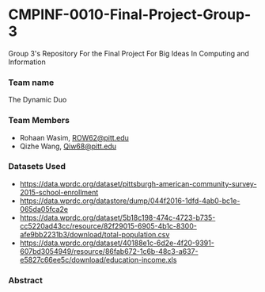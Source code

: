 # CMPINF-0010-Final-Project-Group-3
Group 3's Repository For the Final Project For Big Ideas In Computing and Information 

### Team name
The Dynamic Duo

### Team Members
- Rohaan Wasim, ROW62@pitt.edu
- Qizhe Wang, Qiw68@pitt.edu
### Datasets Used

- https://data.wprdc.org/dataset/pittsburgh-american-community-survey-2015-school-enrollment 
- https://data.wprdc.org/datastore/dump/044f2016-1dfd-4ab0-bc1e-065da05fca2e
- https://data.wprdc.org/dataset/5b18c198-474c-4723-b735-cc5220ad43cc/resource/82f29015-6905-4b1c-8300-afe9bb2231b3/download/total-population.csv
- https://data.wprdc.org/dataset/40188e1c-6d2e-4f20-9391-607bd3054949/resource/86fab672-1c6b-48c3-a637-e5827c66ee5c/download/education-income.xls

### Abstract
